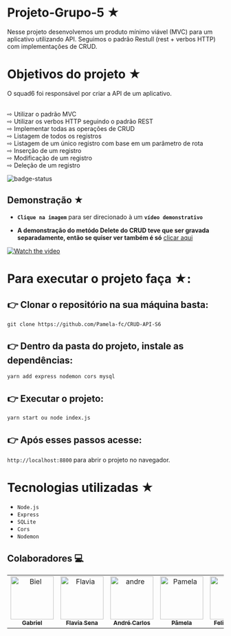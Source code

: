 


# Projeto-Grupo-5 ★

Nesse projeto desenvolvemos um produto mínimo viável (MVC) para um aplicativo utilizando API.
Seguimos o padrão Restull (rest + verbos HTTP) com implementações de CRUD. 


# Objetivos do projeto ★

O squad6 foi responsável por criar a API de um aplicativo. 

<br>
⇨  Utilizar o padrão MVC
<br>
⇨ Utilizar os verbos HTTP seguindo o padrão REST
<br>
⇨ Implementar todas as operações de CRUD
<br>
⇨ Listagem de todos os registros
<br>
⇨ Listagem de um único registro com base em um parâmetro de rota
<br>
⇨ Inserção de um registro
<br>
⇨ Modificação de um registro
<br>
⇨ Deleção de um registro

![badge-status](https://img.shields.io/badge/status-Finalizado_com_Sucesso-green?style=for-the-badge)

## Demonstração ★

- **`Clique na imagem`** para ser direcionado à um **`vídeo demonstrativo`**

- **A demonstração do metódo Delete do CRUD teve que ser gravada separadamente, então se quiser ver também é só** [clicar aqui](https://youtu.be/-1Bu6nt2VgQ)


[![Watch the video](https://github.com/Pamela-fc/CRUD-API-S6/blob/main/demonstra%C3%A7%C3%A3o.jpg?raw=true)](https://youtu.be/XHwwGb7_v_w)


# Para executar o projeto faça ★: 

## 👉  Clonar o repositório na sua máquina basta:

`git clone https://github.com/Pamela-fc/CRUD-API-S6`



## 👉 Dentro da pasta do projeto, instale as dependências:

```sh
yarn add express nodemon cors mysql
```

## 👉 Executar o projeto:


`yarn start ou node index.js`


## 👉 Após esses passos acesse:

`http://localhost:8800` para abrir o projeto no navegador.


# Tecnologias utilizadas ★

- `Node.js`
- `Express`
- `SQLite`
- `Cors`
- `Nodemon`


## Colaboradores 💻


<table>
  <tbody>
    <tr>
      <td align="center" valign="top" width="14.28%"><a href="https://github.com/bielkh"><img src="https://avatars.githubusercontent.com/u/115048603?v=4" width="100px;" alt="Biel"/><br /><sub><b>Gabriel</b></sub></a><br /><a href="https://github.com/FlaviaSena/Projeto_em_Grupo_M4_Desenvolvimento_Web"></a></td>      
      <td align="center" valign="top" width="14.28%"><a href="https://github.com/FlaviaSena"><img src="https://avatars.githubusercontent.com/u/106356705?v=4" width="100px;" alt="Flavia"/><br /><sub><b>Flavia Sena</b></sub></a><br /><a href="https://github.com/FlaviaSena/Projeto_em_Grupo_M4_Desenvolvimento_Web" title="Code"></a></td>
       <td align="center" valign="top" width="14.28%"><a href="https://github.com/Kakaroto27"><img src="https://avatars.githubusercontent.com/u/115802574?v=4" width="100px;" alt="andre"/><br /><sub><b>André Carlos</b></sub></a><br /><a href="https://github.com/FlaviaSena/Projeto_em_Grupo_M4_Desenvolvimento_Web" title="Code"></a></td>
        <td align="center" valign="top" width="14.28%"><a href="https://github.com/Pamela-fc"><img src="https://avatars.githubusercontent.com/u/115364351?v=4" width="100px;" alt="Pamela"/><br /><sub><b>Pâmela</b></sub></a><br /><a href="https://github.com/FlaviaSena/Projeto_em_Grupo_M4_Desenvolvimento_Web" title="Code"></a></td>
        <td align="center" valign="top" width="14.28%"><a href="https://github.com/Liipex"><img src="https://avatars.githubusercontent.com/u/115789467?v=4" width="100px;" alt="Lipe"/><br /><sub><b>Felipe Lopes</b></sub></a><br /><a href="https://github.com/FlaviaSena/Projeto_em_Grupo_M4_Desenvolvimento_Web" title="Code"></a></td>
        <td align="center" valign="top" width="14.28%"><a href="https://github.com/clarasouza2005"><img src="https://avatars.githubusercontent.com/u/115711775?v=4" width="100px;" alt="clara"/><br /><sub><b>Clara</b></sub></a><br /><a href="https://github.com/FlaviaSena/Projeto_em_Grupo_M4_Desenvolvimento_Web" title="Code"></a></td>
    </tr>
  </tbody>
</table>




